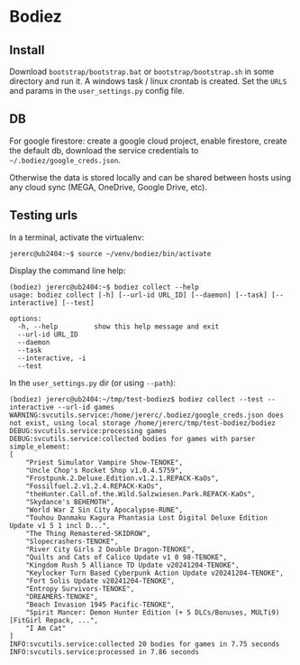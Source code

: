Bodiez
======


Install
-------

Download `bootstrap/bootstrap.bat` or `bootstrap/bootstrap.sh` in some directory and run it.
A windows task / linux crontab is created.
Set the `URLS` and params in the `user_settings.py` config file.


DB
--

For google firestore: create a google cloud project, enable firestore, create the default db, download the service credentials to `~/.bodiez/google_creds.json`.

Otherwise the data is stored locally and can be shared between hosts using any cloud sync (MEGA, OneDrive, Google Drive, etc).


Testing urls
------------

In a terminal, activate the virtualenv:

```
jererc@ub2404:~$ source ~/venv/bodiez/bin/activate
```

Display the command line help:

```
(bodiez) jererc@ub2404:~$ bodiez collect --help
usage: bodiez collect [-h] [--url-id URL_ID] [--daemon] [--task] [--interactive] [--test]

options:
  -h, --help         show this help message and exit
  --url-id URL_ID
  --daemon
  --task
  --interactive, -i
  --test
```

In the `user_settings.py` dir (or using `--path`):

```
(bodiez) jererc@ub2404:~/tmp/test-bodiez$ bodiez collect --test --interactive --url-id games
WARNING:svcutils.service:/home/jererc/.bodiez/google_creds.json does not exist, using local storage /home/jererc/tmp/test-bodiez/bodiez
DEBUG:svcutils.service:processing games
DEBUG:svcutils.service:collected bodies for games with parser simple_element:
[
    "Priest Simulator Vampire Show-TENOKE",
    "Uncle Chop's Rocket Shop v1.0.4.5759",
    "Frostpunk.2.Deluxe.Edition.v1.2.1.REPACK-KaOs",
    "Fossilfuel.2.v1.2.4.REPACK-KaOs",
    "theHunter.Call.of.the.Wild.Salzwiesen.Park.REPACK-KaOs",
    "Skydance's BEHEMOTH",
    "World War Z Sin City Apocalypse-RUNE",
    "Touhou Danmaku Kagura Phantasia Lost Digital Deluxe Edition Update v1 5 1 incl D...",
    "The Thing Remastered-SKIDROW",
    "Slopecrashers-TENOKE",
    "River City Girls 2 Double Dragon-TENOKE",
    "Quilts and Cats of Calico Update v1 0 98-TENOKE",
    "Kingdom Rush 5 Alliance TD Update v20241204-TENOKE",
    "Keylocker Turn Based Cyberpunk Action Update v20241204-TENOKE",
    "Fort Solis Update v20241204-TENOKE",
    "Entropy Survivors-TENOKE",
    "DREAMERS-TENOKE",
    "Beach Invasion 1945 Pacific-TENOKE",
    "Spirit Mancer: Demon Hunter Edition (+ 5 DLCs/Bonuses, MULTi9) [FitGirl Repack, ...",
    "I Am Cat"
]
INFO:svcutils.service:collected 20 bodies for games in 7.75 seconds
INFO:svcutils.service:processed in 7.86 seconds
```
